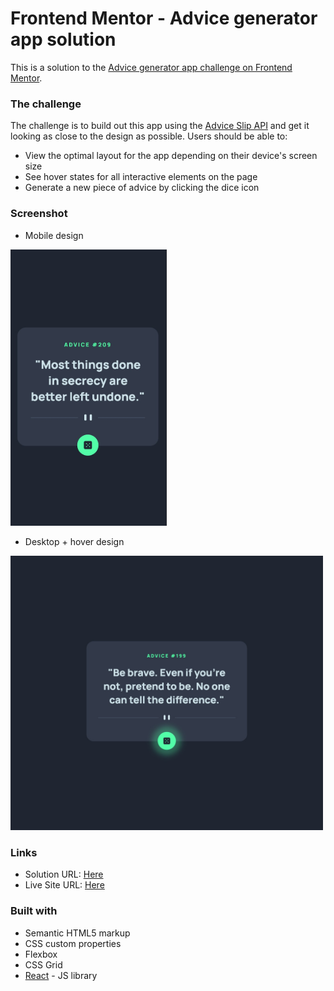# Frontend Mentor - Advice generator app solution

This is a solution to the [Advice generator app challenge on Frontend Mentor](https://www.frontendmentor.io/challenges/advice-generator-app-QdUG-13db). 

### The challenge

The challenge is to build out this app using the [Advice Slip API](https://api.adviceslip.com/) and get it looking as close to the design as possible. Users should be able to:

- View the optimal layout for the app depending on their device's screen size
- See hover states for all interactive elements on the page
- Generate a new piece of advice by clicking the dice icon

### Screenshot

- Mobile design

<img src="./design/Screenshots/mobile-design.jpg" width="250">

- Desktop + hover design

<img src="./design/Screenshots/desktop-hover.jpg" width="500">


### Links

- Solution URL: [Here](https://github.com/ritatanght/advice-generator-app)
- Live Site URL: [Here](https://fm-advice-generator-app.netlify.app/)


### Built with

- Semantic HTML5 markup
- CSS custom properties
- Flexbox
- CSS Grid
- [React](https://reactjs.org/) - JS library
